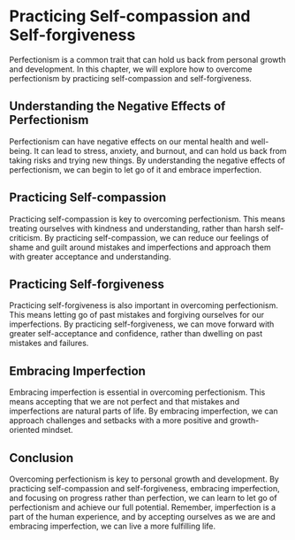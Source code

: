 Practicing Self-compassion and Self-forgiveness
====================================================================================

Perfectionism is a common trait that can hold us back from personal growth and development. In this chapter, we will explore how to overcome perfectionism by practicing self-compassion and self-forgiveness.

Understanding the Negative Effects of Perfectionism
---------------------------------------------------

Perfectionism can have negative effects on our mental health and well-being. It can lead to stress, anxiety, and burnout, and can hold us back from taking risks and trying new things. By understanding the negative effects of perfectionism, we can begin to let go of it and embrace imperfection.

Practicing Self-compassion
--------------------------

Practicing self-compassion is key to overcoming perfectionism. This means treating ourselves with kindness and understanding, rather than harsh self-criticism. By practicing self-compassion, we can reduce our feelings of shame and guilt around mistakes and imperfections and approach them with greater acceptance and understanding.

Practicing Self-forgiveness
---------------------------

Practicing self-forgiveness is also important in overcoming perfectionism. This means letting go of past mistakes and forgiving ourselves for our imperfections. By practicing self-forgiveness, we can move forward with greater self-acceptance and confidence, rather than dwelling on past mistakes and failures.

Embracing Imperfection
----------------------

Embracing imperfection is essential in overcoming perfectionism. This means accepting that we are not perfect and that mistakes and imperfections are natural parts of life. By embracing imperfection, we can approach challenges and setbacks with a more positive and growth-oriented mindset.

Conclusion
----------

Overcoming perfectionism is key to personal growth and development. By practicing self-compassion and self-forgiveness, embracing imperfection, and focusing on progress rather than perfection, we can learn to let go of perfectionism and achieve our full potential. Remember, imperfection is a part of the human experience, and by accepting ourselves as we are and embracing imperfection, we can live a more fulfilling life.
